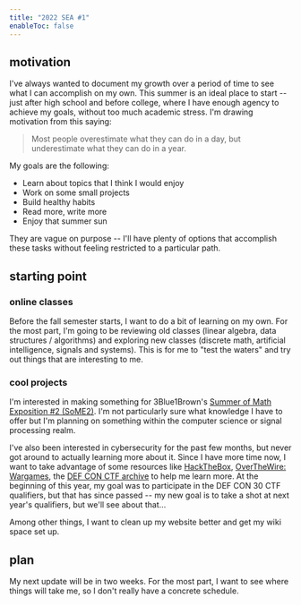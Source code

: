 ```yaml
---
title: "2022 SEA #1"
enableToc: false
---
```

## motivation
I've always wanted to document my growth over a period of time to see what I can accomplish on my own. This summer is an ideal place to start -- just after high school and before college, where I have enough agency to achieve my goals, without too much academic stress. I'm drawing motivation from this saying: 

> Most people overestimate what they can do in a day, but underestimate what they can do in a year.

My goals are the following:
- Learn about topics that I think I would enjoy
- Work on some small projects
- Build healthy habits
- Read more, write more
- Enjoy that summer sun

They are vague on purpose -- I'll have plenty of options that accomplish these tasks without feeling restricted to a particular path.

## starting point
### online classes
Before the fall semester starts, I want to do a bit of learning on my own. For the most part, I'm going to be reviewing old classes (linear algebra, data structures / algorithms) and exploring new classes (discrete math, artificial intelligence, signals and systems). This is for me to "test the waters" and try out things that are interesting to me.

### cool projects
I'm interested in making something for 3Blue1Brown's [Summer of Math Exposition #2 (SoME2)](https://youtu.be/hZuYICAEN9Y). I'm not particularly sure what knowledge I have to offer but I'm planning on something within the computer science or signal processing realm. 

I've also been interested in cybersecurity for the past few months, but never got around to actually learning more about it. Since I have more time now, I want to take advantage of some resources like [HackTheBox](https://hackthebox.com), [OverTheWire: Wargames](https://overthewire.org/wargames/), the [DEF CON CTF archive](https://archive.ooo/) to help me learn more. At the beginning of this year, my goal was to participate in the DEF CON 30 CTF qualifiers, but that has since passed -- my new goal is to take a shot at next year's qualifiers, but we'll see about that...

Among other things, I want to clean up my website better and get my wiki space set up.

## plan
My next update will be in two weeks. For the most part, I want to see where things will take me, so I don't really have a concrete schedule.
